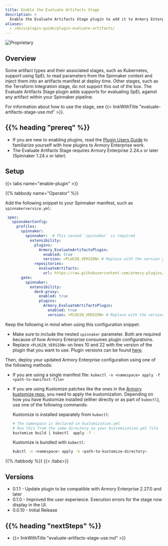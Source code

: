 ```yaml
---
title: Enable the Evaluate Artifacts Stage
description: >
  Enable the Evaluate Artifacts Stage plugin to add it to Armory Enterprise. The stage gives pipeline creators the ability to create base64 artifacts from text saved within a pipeline. The contents of the new artifact include the results of any SpEL expressions that are evaluated.
aliases:
  - /docs/plugin-guide/plugin-evaluate-artifacts/
---
```


![Proprietary](/images/proprietary.svg)

## Overview

Some artifact types and their associated stages, such as Kubernetes, support  using SpEL to read parameters from the Spinnaker context and inject them into an artifacts manifest at deploy time. Other stages, such as the Terraform Integration stage, do not support this out of the box. The Evaluate Artifacts Stage plugin adds supports for evaluating SpEL against any artifact within your Spinnaker pipeline.

For information about how to use the stage, see {{< linkWithTitle "evaluate-artifacts-stage-use.md" >}}.

## {{% heading "prereq" %}}

* If you are new to enabling plugins, read the [Plugin Users Guide](https://spinnaker.io/guides/user/plugins/) to familiarize yourself with how plugins to Armory Enterprise work.
* The Evaluate Artifacts Stage requires Armory Enterprise 2.24.x or later (Spinnaker 1.24.x or later)


## Setup

{{< tabs name="enable-plugin" >}}

{{% tabbody name="Operator" %}}

Add the following snippet to your Spinnaker manifest, such as `spinnakerservice.yml`:

   ```yaml
    spec:
      spinnakerConfig:
        profiles:
          spinnaker:  
            spinnaker:  # This second `spinnaker` is required
              extensibility:
                plugins:
                  Armory.EvaluateArtifactsPlugin:
                    enabled: true
                    version: <PLUGIN_VERSION> # Replace with the version you want to use. For example, use 0.1.0.
                repositories:
                  evaluateArtifacts:
                    url: https://raw.githubusercontent.com/armory-plugins/evaluate-artifacts-releases/master/repositories.json
          gate:
            spinnaker:
              extensibility:
                deck-proxy:
                  enabled: true
                  plugins:
                    Armory.EvaluateArtifactsPlugin:
                      enabled: true
                      version: <PLUGIN_VERSION> # Replace with the version you want to use. For example, use 0.1.0.
   ```

Keep the following in mind when using this configuration snippet:

* Make sure to include the nested `spinnaker` parameter. Both are required because of how Armory Enterprise consumes plugin configurations.
* Replace `<PLUGIN_VERSION>` on lines 10 and 22 with the version of the plugin that you want to use. Plugin versions can be found [here](#versions).

Then, deploy your updated Armory Enterprise configuration using one of the following methods:

- If you are using a single manifest file: `kubectl -n <namespace> apply -f <path-to-manifest-file>`
- If you are using Kustomize patches like the ones in the [Armory kustomize repo](https://github.com/armory/spinnaker-kustomize-patches), you need to apply the kustomization. Depending on how you have Kustomize installed (either directly or as part of `kubectl`), use one of the following commands:

   Kustomize is installed separately from `kubectl`:

   ```bash
   # The namespace is declared in kustomization.yml
   # Run this from the same directory as your kustomization.yml file
   kustomize build | kubectl  apply -f -
   ```

   Kustomize is bundled with `kubectl`:

   ```bash
   kubctl -n <namespace> apply -k <path-to-kustomize-directory>
   ```

{{% /tabbody %}}
{{< /tabs>}}

## Versions

- 0.1.1 - Update plugin to be compatible with Armory Enterprise 2.27.0 and later
- 0.1.0 - Improved the user experience. Execution errors for the stage now display in the UI.
- 0.0.10 - Initial Release

## {{% heading "nextSteps" %}}

* {{< linkWithTitle "evaluate-artifacts-stage-use.md" >}}
